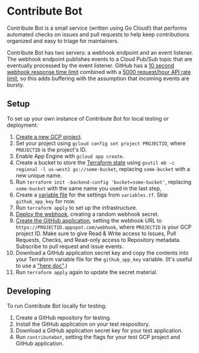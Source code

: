 # Contribute Bot

Contribute Bot is a small service (written using Go Cloud!) that performs
automated checks on issues and pull requests to help keep contributions
organized and easy to triage for maintainers.

Contribute Bot has two servers: a webhook endpoint and an event listener. The
webhook endpoint publishes events to a Cloud Pub/Sub topic that are eventually
processed by the event listener. GitHub has a [10 second webhook response time
limit][github-async] combined with a [5000 request/hour API rate
limit][github-ratelimit], so this adds buffering with the assumption that
incoming events are bursty.

[github-async]: https://developer.github.com/v3/guides/best-practices-for-integrators/#favor-asynchronous-work-over-synchronous
[github-ratelimit]: https://developer.github.com/v3/#rate-limiting

## Setup

To set up your own instance of Contribute Bot for local testing or deployment:

1.  [Create a new GCP project][].
1.  Set your project using `gcloud config set project PROJECTID`, where
    `PROJECTID` is the project's ID.
1.  Enable App Engine with `gcloud app create`.
1.  Create a bucket to store the [Terraform state][] using
    `gsutil mb -c regional -l us-west2 gs://some-bucket`, replacing
    `some-bucket` with a new unique name.
1.  Run `terraform init -backend-config 'bucket=some-bucket'`, replacing
    `some-bucket` with the same name you used in the last step,
1.  Create a [variable file][] for the settings from `variables.tf`. Skip
    `github_app_key` for now.
1.  Run `terraform apply` to set up the infrastructure.
1.  [Deploy the webhook][], creating a random webhook secret.
1.  [Create the GitHub application][], setting the webhook URL to
    `https://PROJECTID.appspot.com/webhook`, where `PROJECTID` is your GCP
    project ID. Make sure to give Read &amp; Write access to Issues, Pull
    Requests, Checks, and Read-only access to Repository metadata. Subscribe to
    pull request and issue events.
1.  Download a GitHub application secret key and copy the contents into your
    Terraform variable file for the `github_app_key` variable. (It's useful to
    use a ["here doc"][].)
1.  Run `terraform apply` again to update the secret material.

[Create a new GCP project]: https://console.cloud.google.com/projectcreate
[Create the GitHub application]: https://github.com/settings/apps/new
[Deploy the webhook]: webhook/README.md
["here doc"]: https://www.terraform.io/docs/configuration/syntax.html
[Terraform state]: https://www.terraform.io/docs/state/remote.html
[variable file]: https://www.terraform.io/docs/configuration/variables.html#variable-files

## Developing

To run Contribute Bot locally for testing:

1.  Create a GitHub repository for testing.
1.  Install the GitHub application on your test respository.
1.  Download a GitHub application secret key for your test application.
1.  Run `contributebot`, setting the flags for your test GCP project and GitHub
    application.
